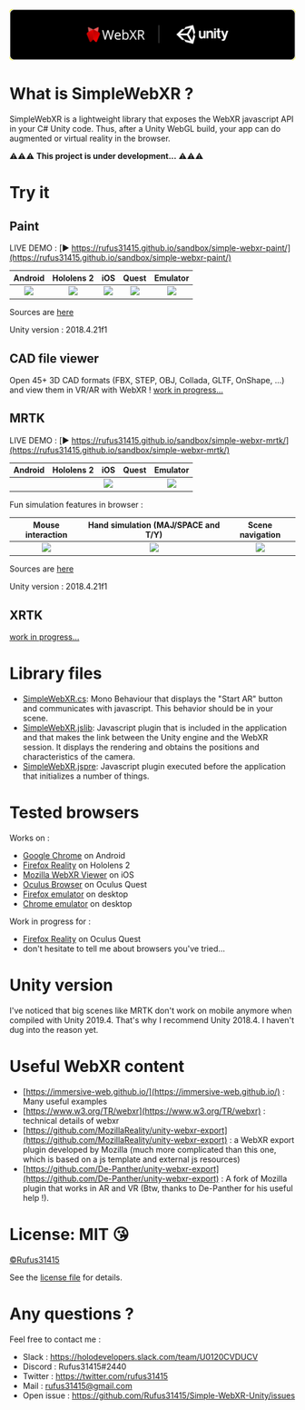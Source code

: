 ![SimpleWebXR](/images/banner.png)


# What is SimpleWebXR ?
SimpleWebXR is a lightweight library that exposes the WebXR javascript API in your C# Unity code.
Thus, after a Unity WebGL build, your app can do augmented or virtual reality in the browser.

:warning::warning::warning: **This project is under development...** :warning::warning::warning:

# Try it
## Paint
LIVE DEMO : [▶️ https://rufus31415.github.io/sandbox/simple-webxr-paint/](https://rufus31415.github.io/sandbox/simple-webxr-paint/)

| Android | Hololens 2 | iOS | Quest | Emulator |
|:-------------------------:|:-------------------------:|:-------------------------:|:-------------------------:|:-------------------------:|
|<img src="https://raw.githubusercontent.com/Rufus31415/Simple-WebXR-Unity/master/images/paint-android.gif"> |  <img src="https://raw.githubusercontent.com/Rufus31415/Simple-WebXR-Unity/master/images/paint-hololens.gif">|<img src="https://raw.githubusercontent.com/Rufus31415/Simple-WebXR-Unity/master/images/paint-ios.gif">|<img src="https://raw.githubusercontent.com/Rufus31415/Simple-WebXR-Unity/master/images/paint-quest.gif">  |  <img src="https://raw.githubusercontent.com/Rufus31415/Simple-WebXR-Unity/master/images/paint-simulator.gif">|



Sources are [here](https://github.com/Rufus31415/Simple-WebXR-Unity/blob/master/Samples/SimpleWebXRDemo/Assets/Samples/Paint/PenController.cs)

Unity version : 2018.4.21f1

## CAD file viewer
Open 45+ 3D CAD formats (FBX, STEP, OBJ, Collada, GLTF, OnShape, ...) and view them in VR/AR with WebXR !
[work in progress...](https://github.com/Rufus31415/react-webgl-3d-viewer-demo)

## MRTK
LIVE DEMO : [▶️ https://rufus31415.github.io/sandbox/simple-webxr-mrtk/](https://rufus31415.github.io/sandbox/simple-webxr-mrtk/)

| Android | Hololens 2 | iOS | Quest | Emulator |
|:-------------------------:|:-------------------------:|:-------------------------:|:-------------------------:|:-------------------------:|
|<img src=""> |  <img src="">|<img src="https://raw.githubusercontent.com/Rufus31415/Simple-WebXR-Unity/master/images/mrtk-ios.gif">|<img src="">  |  <img src="https://raw.githubusercontent.com/Rufus31415/Simple-WebXR-Unity/master/images/mrtk-simulator.gif" height="225px">|

Fun simulation features in browser :

| Mouse interaction | Hand simulation (MAJ/SPACE and T/Y) | Scene navigation |
|:-------------------------:|:-------------------------:|:-------------------------:|
|<img src="https://raw.githubusercontent.com/Rufus31415/Simple-WebXR-Unity/master/images/mrtk-mouse.gif"> |  <img src="https://raw.githubusercontent.com/Rufus31415/Simple-WebXR-Unity/master/images/mrtk-hand-simulation.gif">|<img src="https://raw.githubusercontent.com/Rufus31415/Simple-WebXR-Unity/master/images/mrtk-move.gif">|



Sources are [here](https://github.com/Rufus31415/Simple-WebXR-Unity/tree/master/Samples/MRTK)

Unity version : 2018.4.21f1

## XRTK
[work in progress...](https://github.com/Rufus31415/WebXR)



# Library files
- [SimpleWebXR.cs](https://github.com/Rufus31415/Simple-WebXR-Unity/blob/master/SimpleWebXR.cs): Mono Behaviour that displays the "Start AR" button and communicates with javascript. This behavior should be in your scene.
- [SimpleWebXR.jslib](https://github.com/Rufus31415/Simple-WebXR-Unity/blob/master/SimpleWebXR.jslib): Javascript plugin that is included in the application and that makes the link between the Unity engine and the WebXR session. It displays the rendering and obtains the positions and characteristics of the camera.
- [SimpleWebXR.jspre](https://github.com/Rufus31415/Simple-WebXR-Unity/blob/master/SimpleWebXR.jspre): Javascript plugin executed before the application that initializes a number of things.

# Tested browsers
Works on :
- [Google Chrome](https://play.google.com/store/apps/details?id=com.android.chrome) on Android
- [Firefox Reality](https://www.microsoft.com/en-gb/p/firefox-reality/9npq78m7nb0r?activetab=pivot:overviewtab) on Hololens 2
- [Mozilla WebXR Viewer](https://apps.apple.com/fr/app/webxr-viewer/id1295998056) on iOS
- [Oculus Browser](https://developer.oculus.com/webxr/?locale=fr_FR) on Oculus Quest
- [Firefox emulator](https://addons.mozilla.org/fr/firefox/addon/webxr-api-emulator/) on desktop
- [Chrome emulator](https://chrome.google.com/webstore/detail/webxr-api-emulator/mjddjgeghkdijejnciaefnkjmkafnnje) on desktop

Work in progress for :
- [Firefox Reality](https://www.oculus.com/experiences/quest/2180252408763702/?locale=fr_FR) on Oculus Quest
- don't hesitate to tell me about browsers you've tried...

# Unity version 
I've noticed that big scenes like MRTK don't work on mobile anymore when compiled with Unity 2019.4. That's why I recommend Unity 2018.4.
I haven't dug into the reason yet.

# Useful WebXR content
- [https://immersive-web.github.io/](https://immersive-web.github.io/) : Many useful examples
- [https://www.w3.org/TR/webxr](https://www.w3.org/TR/webxr) : technical details of webxr
- [https://github.com/MozillaReality/unity-webxr-export](https://github.com/MozillaReality/unity-webxr-export) : a WebXR export plugin developed by Mozilla (much more complicated than this one, which is based on a js template and external js resources)
- [https://github.com/De-Panther/unity-webxr-export](https://github.com/De-Panther/unity-webxr-export) : A fork of Mozilla plugin that works in AR and VR (Btw, thanks to De-Panther for his useful help !).


# License: MIT 😘
[©Rufus31415](https://rufus31415.github.io)

See the [license file](https://github.com/Rufus31415/Simple-WebXR-Unity/blob/master/LICENSE) for details.

# Any questions ?
Feel free to contact me :
- Slack : https://holodevelopers.slack.com/team/U0120CVDUCV
- Discord : Rufus31415#2440
- Twitter : https://twitter.com/rufus31415
- Mail : rufus31415@gmail.com
- Open issue : https://github.com/Rufus31415/Simple-WebXR-Unity/issues
